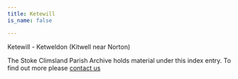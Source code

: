 ```yaml
---
title: Ketewill
is_name: false

---
```


Ketewill - Ketweldon (Kitwell near Norton)


The Stoke Climsland Parish Archive holds material under this index entry. To find out more please [contact us](/contact/)
